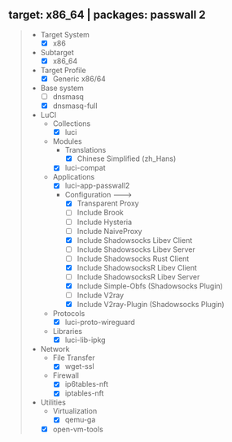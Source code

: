 ## target: x86_64 | packages: passwall 2

> - Target System
>   - [x] x86
> 
> - Subtarget
>   - [x] x86_64
> 
> - Target Profile
>   - [x] Generic x86/64
> 
> - Base system
>   - [ ] dnsmasq
>   - [x] dnsmasq-full
> 
> - LuCI
>   - Collections
>     - [x] luci
>   - Modules
>     - Translations
>       - [x] Chinese Simplified (zh_Hans)
>     - [x] luci-compat
>   - Applications
>     - [x] luci-app-passwall2
>     - Configuration  --->
>       - [x] Transparent Proxy
>       - [ ] Include Brook
>       - [ ] Include Hysteria
>       - [ ] Include NaiveProxy
>       - [x] Include Shadowsocks Libev Client
>       - [ ] Include Shadowsocks Libev Server
>       - [ ] Include Shadowsocks Rust Client
>       - [x] Include ShadowsocksR Libev Client
>       - [ ] Include ShadowsocksR Libev Server
>       - [x] Include Simple-Obfs (Shadowsocks Plugin)
>       - [ ] Include V2ray
>       - [x] Include V2ray-Plugin (Shadowsocks Plugin)
>   - Protocols
>     - [x] luci-proto-wireguard
>   - Libraries
>     - [x] luci-lib-ipkg
> 
> - Network
>   - File Transfer
>     - [x] wget-ssl
>   - Firewall
>     - [x] ip6tables-nft
>     - [x] iptables-nft
> 
> - Utilities
>   - Virtualization
>     - [x] qemu-ga
>   - [x] open-vm-tools


